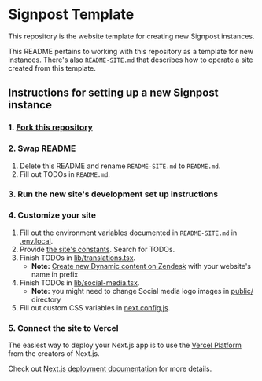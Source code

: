 # Signpost Template

This repository is the website template for creating new Signpost instances.

This README pertains to working with this repository as a template for new
instances. There's also `README-SITE.md` that describes how to operate a site
created from this template.

## Instructions for setting up a new Signpost instance

### 1. [Fork this repository](https://docs.github.com/en/get-started/quickstart/fork-a-repo)

### 2. Swap README

1. Delete this README and rename `README-SITE.md` to `README.md`.
2. Fill out TODOs in `README.md`.

### 3. Run the new site's development set up instructions

### 4. Customize your site

1.  Fill out the environment variables documented in `README-SITE.md` in [.env.local](https://nextjs.org/docs/basic-features/environment-variables#loading-environment-variables).
2.  Provide [the site's constants](lib/constants.ts). Search for TODOs.
3.  Finish TODOs in [lib/translations.tsx](lib/translations.tsx).
    - **Note:** [Create new Dynamic content on Zendesk](https://signpost-global.zendesk.com/admin/workspaces/agent-workspace/dynamic_content) with your website's name in prefix
4.  Finish TODOs in [lib/social-media.tsx](lib/social-media.tsx).
    - **Note:** you might need to change Social media logo images in [public/](public/) directory
5.  Fill out custom CSS variables in [next.config.js](next.config.js).

### 5. Connect the site to Vercel

The easiest way to deploy your Next.js app is to use the [Vercel
Platform](https://vercel.com/new?utm_medium=default-template&filter=next.js&utm_source=create-next-app&utm_campaign=create-next-app-readme)
from the creators of Next.js.

Check out [Next.js deployment
documentation](https://nextjs.org/docs/deployment) for more details.
